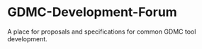# GDMC-Development-Forum
A place for proposals and specifications for common GDMC tool development.
